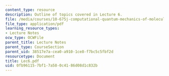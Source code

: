 ```yaml
---
content_type: resource
description: Outline of topics covered in Lecture 6.
file: /media/courses/10-675j-computational-quantum-mechanics-of-molecular-and-extended-systems-fall-2004/0fb961157bf17a580c4186d08d1c832b_Lec6.pdf
file_type: application/pdf
learning_resource_types:
- Lecture Notes
ocw_type: OCWFile
parent_title: Lecture Notes
parent_type: CourseSection
parent_uid: 38517e7a-cea0-a910-1ce8-f7bc5c5fbf2d
resourcetype: Document
title: Lec6.pdf
uid: 0fb96115-7bf1-7a58-0c41-86d08d1c832b
---
```

